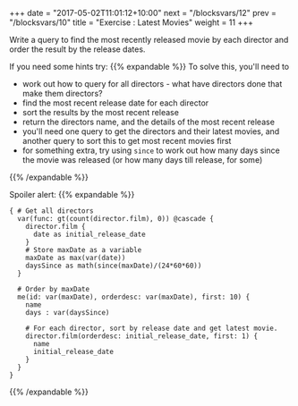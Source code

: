 +++
date = "2017-05-02T11:01:12+10:00"
next = "/blocksvars/12"
prev = "/blocksvars/10"
title = "Exercise : Latest Movies"
weight = 11
+++

Write a query to find the most recently released movie by each director and order the result by the release dates.  

If you need some hints try:
{{% expandable %}}
To solve this, you'll need to

* work out how to query for all directors - what have directors done that make them directors?
* find the most recent release date for each director
* sort the results by the most recent release
* return the directors name, and the details of the most recent release
* you'll need one query to get the directors and their latest movies, and another query to sort this to get most recent movies first
* for something extra, try using `since` to work out how many days since the movie was released (or how many days till release, for some)

{{% /expandable %}}

Spoiler alert:
{{% expandable %}}
```
{ # Get all directors
  var(func: gt(count(director.film), 0)) @cascade {
    director.film {
      date as initial_release_date
    }
    # Store maxDate as a variable
    maxDate as max(var(date))
    daysSince as math(since(maxDate)/(24*60*60))
  }

  # Order by maxDate
  me(id: var(maxDate), orderdesc: var(maxDate), first: 10) {
    name
    days : var(daysSince)

    # For each director, sort by release date and get latest movie.
    director.film(orderdesc: initial_release_date, first: 1) {
      name
      initial_release_date
    }
  }
}
```
{{% /expandable %}}
